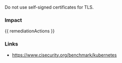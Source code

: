 
Do not use self-signed certificates for TLS.

### Impact
<!-- Add Impact here -->

<!-- DO NOT CHANGE -->
{{ remediationActions }}

### Links
- https://www.cisecurity.org/benchmark/kubernetes


